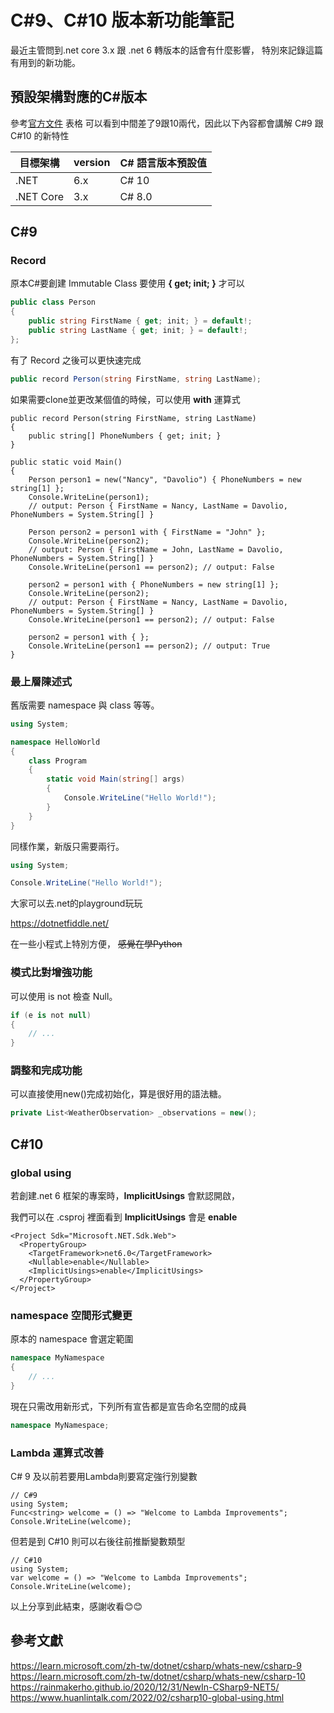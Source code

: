 # C#9、C#10 版本新功能筆記

最近主管問到.net core 3.x 跟 .net 6 轉版本的話會有什麼影響，
特別來記錄這篇有用到的新功能。

## 預設架構對應的C#版本

參考[官方文件](https://learn.microsoft.com/zh-tw/dotnet/csharp/language-reference/configure-language-version) 表格
可以看到中間差了9跟10兩代，因此以下內容都會講解 C#9 跟 C#10 的新特性

|  目標架構   | version  | C# 語言版本預設值  |
|  ----  | ----  | ----  |
| .NET   | 6.x   | C# 10 |
| .NET Core  | 3.x | C# 8.0 |

## C#9

### Record

原本C#要創建 Immutable Class 要使用 **{ get; init; }** 才可以

```csharp
public class Person
{
    public string FirstName { get; init; } = default!;
    public string LastName { get; init; } = default!;
};
```

有了 Record 之後可以更快速完成

```csharp
public record Person(string FirstName, string LastName);
```

如果需要clone並更改某個值的時候，可以使用 **with** 運算式

```csharp{12,17,22}
public record Person(string FirstName, string LastName)
{
    public string[] PhoneNumbers { get; init; }
}

public static void Main()
{
    Person person1 = new("Nancy", "Davolio") { PhoneNumbers = new string[1] };
    Console.WriteLine(person1);
    // output: Person { FirstName = Nancy, LastName = Davolio, PhoneNumbers = System.String[] }

    Person person2 = person1 with { FirstName = "John" };
    Console.WriteLine(person2);
    // output: Person { FirstName = John, LastName = Davolio, PhoneNumbers = System.String[] }
    Console.WriteLine(person1 == person2); // output: False

    person2 = person1 with { PhoneNumbers = new string[1] };
    Console.WriteLine(person2);
    // output: Person { FirstName = Nancy, LastName = Davolio, PhoneNumbers = System.String[] }
    Console.WriteLine(person1 == person2); // output: False

    person2 = person1 with { };
    Console.WriteLine(person1 == person2); // output: True
}
```

### 最上層陳述式

舊版需要 namespace 與 class 等等。
```csharp
using System;

namespace HelloWorld
{
    class Program
    {
        static void Main(string[] args)
        {
            Console.WriteLine("Hello World!");
        }
    }
}
```
同樣作業，新版只需要兩行。
```csharp
using System;

Console.WriteLine("Hello World!");
```
大家可以去.net的playground玩玩

<https://dotnetfiddle.net/>

在一些小程式上特別方便，
~~感覺在學Python~~

### 模式比對增強功能

可以使用 is not 檢查 Null。

```csharp
if (e is not null)
{
    // ...
}
```

### 調整和完成功能

可以直接使用new()完成初始化，算是很好用的語法糖。

```csharp
private List<WeatherObservation> _observations = new();
```
## C#10

### global using

若創建.net 6 框架的專案時，**ImplicitUsings** 會默認開啟，

我們可以在 .csproj 裡面看到 **ImplicitUsings** 會是 **enable**
```{5}
<Project Sdk="Microsoft.NET.Sdk.Web">
  <PropertyGroup>
    <TargetFramework>net6.0</TargetFramework>
    <Nullable>enable</Nullable>
    <ImplicitUsings>enable</ImplicitUsings>
  </PropertyGroup>
</Project>
```
### namespace 空間形式變更

原本的 namespace 會選定範圍
```csharp
namespace MyNamespace
{
    // ...
}
```
現在只需改用新形式，下列所有宣告都是宣告命名空間的成員
```csharp
namespace MyNamespace;
```
### Lambda 運算式改善

C# 9 及以前若要用Lambda則要寫定強行別變數

```csharp{3}
// C#9
using System;
Func<string> welcome = () => "Welcome to Lambda Improvements";
Console.WriteLine(welcome);
```

但若是到 C#10 則可以右後往前推斷變數類型 

```csharp{3}
// C#10
using System;
var welcome = () => "Welcome to Lambda Improvements";
Console.WriteLine(welcome);
```

以上分享到此結束，感謝收看😊😊

## 參考文獻

<https://learn.microsoft.com/zh-tw/dotnet/csharp/whats-new/csharp-9>
<https://learn.microsoft.com/zh-tw/dotnet/csharp/whats-new/csharp-10>
<https://rainmakerho.github.io/2020/12/31/NewIn-CSharp9-NET5/>
<https://www.huanlintalk.com/2022/02/csharp10-global-using.html>